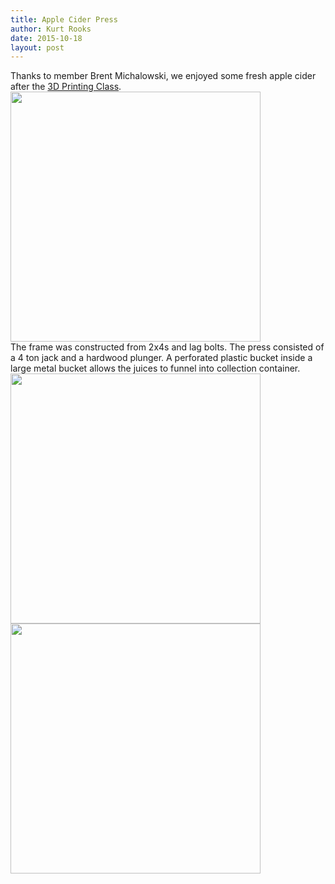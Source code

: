 ```yaml
---
title: Apple Cider Press
author: Kurt Rooks
date: 2015-10-18
layout: post
---
```

Thanks to member Brent Michalowski, we enjoyed some fresh apple cider after the <a href="http://wiki.hacksburg.org/3d_printing_class">3D Printing Class</a>.
<a href="http://wiki.hacksburg.org/_media/img_20151018_143115.jpg"><img class="center" src="http://wiki.hacksburg.org/_media/img_20151018_143115.jpg" height="400"></a>
<br>
The frame was constructed from 2x4s and lag bolts. The press consisted of a 4 ton jack and a hardwood plunger. A perforated plastic bucket inside a large metal bucket allows the juices to funnel into collection container.
<br>
<a href="http://wiki.hacksburg.org/_media/img_20151018_141901.jpg"><img class="left" src="http://wiki.hacksburg.org/_media/img_20151018_141901.jpg" height="400"></a>
<a href="http://wiki.hacksburg.org/_media/img_20151018_142148.jpg"><img class="left" src="http://wiki.hacksburg.org/_media/img_20151018_142148.jpg" height="400"></a>
